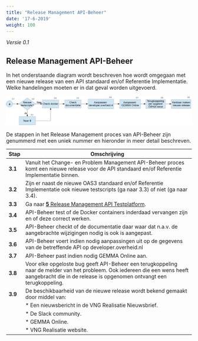 ```yaml
---
title: "Release Management API-Beheer"
date: '17-6-2019'
weight: 100
---
```


*Versie 0.1*

## Release Management API-Beheer

In het onderstaande diagram wordt beschreven hoe wordt omgegaan met een nieuwe release van een API standaard en/of Referentie Implementatie. Welke handelingen moeten er in dat geval worden uitgevoerd.

![Release Management API-Beheer](https://github.com/VNG-Realisatie/api-beheer/blob/master/Processen/RM-API-Beheer.jpg)

De stappen in het Release Management proces van API-Beheer zijn genummerd met een uniek nummer en hieronder in meer detail beschreven.

| **Stap** | **Omschrijving** |
| -------- | ---------------- |
| **3.1** | Vanuit het Change- en Problem Management API-Beheer proces komt een nieuwe release voor de API standaard en/of Referentie Implementatie binnen. |
| **3.2** | Zijn er naast de nieuwe OAS3 standaard en/of Referentie Implementatie ook nieuwe testscripts (ga naar 3.3) of niet (ga naar 3.4).  |
| **3.3** | Ga naar [**5** Release Management API Testplatform](RM-ATV.md). |
| **3.4** | API-Beheer test of de Docker containers inderdaad vervangen zijn en of deze correct werken. |
| **3.5** | API-Beheer checkt of de documentatie daar waar dat n.a.v. de aangebrachte wijzigingen nodig is ook is aangepast. |
| **3.6** | API-Beheer voert indien nodig aanpassingen uit op de gegevens van de betreffende API op developer.overheid.nl |
| **3.7** | API-Beheer past indien nodig GEMMA Online aan. |
| **3.8** | Voor elke opgeloste bug geeft API-Beheer een terugkoppeling naar de melder van het probleem. Ook iedereen die een wens heeft aangebracht die in de release is opgenomen ontvangt een terugkoppeling. |
| **3.9** | De beschikbaarheid van de nieuwe release wordt bekend gemaakt door middel van: |
|  | * Een nieuwsbericht in de VNG Realisatie Nieuwsbrief. |
|  | * De Slack community. |
|  | * GEMMA Online. |
|  | * VNG Realisatie website. |
